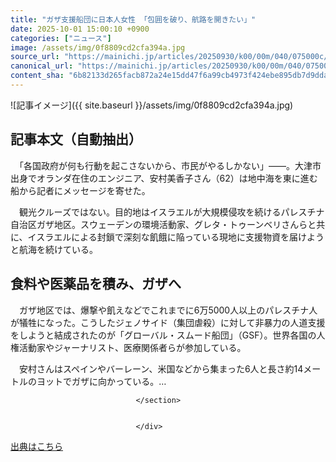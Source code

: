 ```yaml
---
title: "ガザ支援船団に日本人女性 「包囲を破り、航路を開きたい」"
date: 2025-10-01 15:00:10 +0900
categories: ["ニュース"]
image: /assets/img/0f8809cd2cfa394a.jpg
source_url: "https://mainichi.jp/articles/20250930/k00/00m/040/075000c/"
canonical_url: "https://mainichi.jp/articles/20250930/k00/00m/040/075000c/"
content_sha: "6b82133d265facb872a24e15dd47f6a99cb4973f424ebe895db7d9dda8f0de60"
---
```


![記事イメージ]({{ site.baseurl }}/assets/img/0f8809cd2cfa394a.jpg)

## 記事本文（自動抽出）
<div><section class="articledetail-body is-mustpay" id="articledetail-body">




<p>　「各国政府が何も行動を起こさないから、市民がやるしかない」――。大津市出身でオランダ在住のエンジニア、安村美香子さん（62）は地中海を東に進む船から記者にメッセージを寄せた。</p>
<p>　観光クルーズではない。目的地はイスラエルが大規模侵攻を続けるパレスチナ自治区ガザ地区。スウェーデンの環境活動家、グレタ・トゥーンベリさんらと共に、イスラエルによる封鎖で深刻な飢餓に陥っている現地に支援物資を届けようと航海を続けている。</p>
<h2>食料や医薬品を積み、ガザへ</h2>
<p>　ガザ地区では、爆撃や飢えなどでこれまでに6万5000人以上のパレスチナ人が犠牲になった。こうしたジェノサイド（集団虐殺）に対して非暴力の人道支援をしようと結成されたのが「グローバル・スムード船団」（GSF）。世界各国の人権活動家やジャーナリスト、医療関係者らが参加している。</p>
<p>　安村さんはスペインやバーレーン、米国などから集まった6人と長さ約14メートルのヨットでガザに向かっている。…</p>


								</section>
								
								
                                </div>

[出典はこちら](https://mainichi.jp/articles/20250930/k00/00m/040/075000c/)
